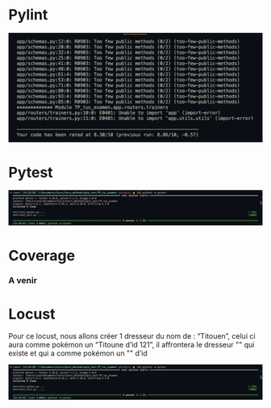 # Pylint

![Pylint](/src/Pylint_test.png "Note Pylint")

# Pytest

![Pytest](/src/Pytest_test.png "Pytest")

# Coverage

### A venir

# Locust

Pour ce locust, nous allons créer 1 dresseur du nom de : “Titouen”, celui ci aura comme pokémon un “Titoune d’id 121”, il affrontera le dresseur "" qui existe et qui a comme pokémon un "" d’id 

![Locust](/src/Pytest_test.png "Locust")